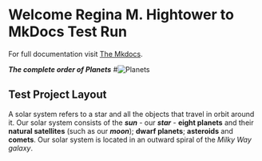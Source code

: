 # Welcome Regina M. Hightower to MkDocs Test Run

For full documentation visit [The Mkdocs](http://mkdocs.org).


**_The complete order of Planets_**
#![Planets](https://upload.wikimedia.org/wikipedia/commons/thumb/0/00/Solar_System_size_to_scale.svg/415px-Solar_System_size_to_scale.svg.png)


## Test Project Layout
A solar system refers to a star and all the objects that travel in orbit around it. Our solar system consists of the _**sun**_ - our _**star**_ - **eight planets** and their **natural satellites** (such as our _**moon**_); __dwarf planets__; __asteroids__ and __comets__. Our solar system is located in an outward spiral of the *Milky Way galaxy*.


  
